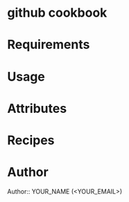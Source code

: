 # github cookbook

# Requirements

# Usage

# Attributes

# Recipes

# Author

Author:: YOUR_NAME (<YOUR_EMAIL>)
